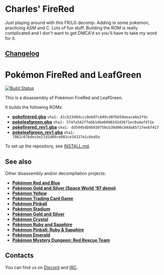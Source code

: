 # Charles' FireRed
Just playing around with this FR/LG decomp. Adding in some pokemon, practicing ASM and C. Lots of fun stuff. Building the ROM is really complicated and I don't want to get DMCA'd so you'll have to take my word for it.

## [Changelog](https://github.com/CharlesAverill/pokefirered/tree/main/changelog)

# Pokémon FireRed and LeafGreen

[![Build Status][travis-badge]][travis]

[travis]: https://travis-ci.org/pret/pokefirered
[travis-badge]: https://travis-ci.org/pret/pokefirered.svg?branch=master

This is a disassembly of Pokémon FireRed and LeafGreen.

It builds the following ROMs:

* [**pokefirered.gba**](https://datomatic.no-intro.org/?page=show_record&s=23&n=1616) `sha1: 41cb23d8dccc8ebd7c649cd8fbb58eeace6e2fdc`
* [**pokeleafgreen.gba**](https://datomatic.no-intro.org/?page=show_record&s=23&n=1617) `sha1: 574fa542ffebb14be69902d1d36f1ec0a4afd71e`
* [**pokefirered_rev1.gba**](https://datomatic.no-intro.org/?page=show_record&s=23&n=1672) `sha1: dd5945db9b930750cb39d00c84da8571feebf417`
* [**pokeleafgreen_rev1.gba**](https://datomatic.no-intro.org/index.php?page=show_record&s=23&n=1668) `sha1: 7862c67bdecbe21d1d69ce082ce34327e1c6ed5e`

To set up the repository, see [INSTALL.md](INSTALL.md).


## See also

Other disassembly and/or decompilation projects:
* [**Pokémon Red and Blue**](https://github.com/pret/pokered)
* [**Pokémon Gold and Silver (Space World '97 demo)**](https://github.com/pret/pokegold-spaceworld)
* [**Pokémon Yellow**](https://github.com/pret/pokeyellow)
* [**Pokémon Trading Card Game**](https://github.com/pret/poketcg)
* [**Pokémon Pinball**](https://github.com/pret/pokepinball)
* [**Pokémon Stadium**](https://github.com/pret/pokestadium)
* [**Pokémon Gold and Silver**](https://github.com/pret/pokegold)
* [**Pokémon Crystal**](https://github.com/pret/pokecrystal)
* [**Pokémon Ruby and Sapphire**](https://github.com/pret/pokeruby)
* [**Pokémon Pinball: Ruby & Sapphire**](https://github.com/pret/pokepinballrs)
* [**Pokémon Emerald**](https://github.com/pret/pokeemerald)
* [**Pokémon Mystery Dungeon: Red Rescue Team**](https://github.com/pret/pmd-red)


## Contacts

You can find us on [Discord](https://discord.gg/d5dubZ3) and [IRC](https://kiwiirc.com/client/irc.freenode.net/?#pret).
